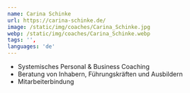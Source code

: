```yaml
---
name: Carina Schinke
url: https://carina-schinke.de/
image: /static/img/coaches/Carina_Schinke.jpg
webp: /static/img/coaches/Carina_Schinke.webp
tags: '',
languages: 'de'
---
```


<ul><li>Systemisches Personal &amp; Business Coaching</li><li>Beratung von Inhabern, Führungskräften und Ausbildern</li><li>Mitarbeiterbindung</li></ul>